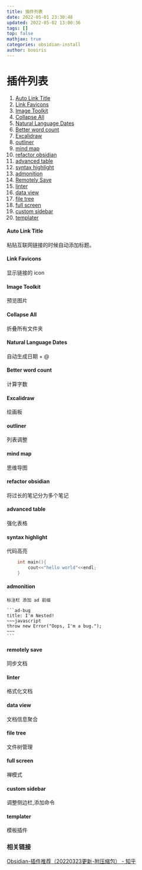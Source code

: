 ```yaml
---
title: 插件列表
date: 2022-05-01 23:30:48
updated: 2022-05-02 13:00:36
tags: []
top: false
mathjax: true
categories: obsidian-install
author: booiris
---
```


# 插件列表

1. [Auto Link Title](obsidian://show-plugin?id=obsidian-auto-link-title)
2. [Link Favicons](obsidian://show-plugin?id=link-favicon)
3. [Image Toolkit](obsidian://show-plugin?id=obsidian-image-toolkit)
4. [Collapse All](obsidian://show-plugin?id=obsidian-collapse-all-plugin)
5. [Natural Language Dates](obsidian://show-plugin?id=nldates-obsidian)
6. [Better word count](obsidian://show-plugin?id=better-word-count)
7. [Excalidraw](obsidian://show-plugin?id=obsidian-excalidraw-plugin)
8. [outliner](obsidian://show-plugin?id=obsidian-outliner)
9. [mind map](obsidian://show-plugin?id=obsidian-mind-map)
10. [refactor obsidian](obsidian://show-plugin?id=note-refactor-obsidian)
11. [advanced table](obsidian://show-plugin?id=table-editor-obsidian)
12. [syntax highlight](obsidian://show-plugin?id=cm-editor-syntax-highlight-obsidian)
13. [admonition](obsidian://show-plugin?id=obsidian-admonition)
14. [Remotely Save](obsidian://show-plugin?id=remotely-save)
15. [linter](obsidian://show-plugin?id=obsidian-linter)
16. [data view](obsidian://show-plugin?id=dataview)
17. [file tree](obsidian://show-plugin?id=file-tree-alternative)
18. [full screen](obsidian://show-plugin?id=obsidian-fullscreen-plugin)
19. [custom sidebar](obsidian://show-plugin?id=customizable-sidebar)
20. [templater](obsidian://show-plugin?id=templater-obsidian)

#### Auto Link Title

粘贴互联网链接的时候自动添加标题。

#### Link Favicons

显示链接的 icon

#### Image Toolkit

预览图片

#### Collapse All

折叠所有文件夹

#### Natural Language Dates

自动生成日期 + @

#### Better word count

计算字数

#### Excalidraw

绘画板

#### outliner

列表调整

#### mind map

思维导图

#### refactor obsidian

将过长的笔记分为多个笔记

#### advanced table

强化表格

#### syntax highlight

代码高亮

```cpp
	int main(){
		cout<<"hello world"<<endl;
	}
```

#### admonition

````ad-note
标注栏 添加 ad 前缀

```ad-bug
title: I'm Nested!
~~~javascript
throw new Error("Oops, I'm a bug.");
~~~
```
````

#### remotely save

同步文档

#### linter

格式化文档

#### data view

文档信息聚合

#### file tree

文件树管理

#### full screen

禅模式

#### custom sidebar

调整侧边栏,添加命令

#### templater

模板插件

### 相关链接

[Obsidian-插件推荐（20220323更新-附压缩包） - 知乎](https://zhuanlan.zhihu.com/p/353449575)
